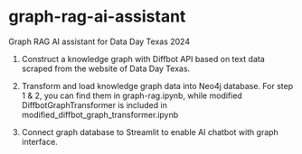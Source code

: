 # graph-rag-ai-assistant
Graph RAG AI assistant for Data Day Texas 2024

1. Construct a knowledge graph with Diffbot API based on text data scraped from the website of Data Day Texas.

2. Transform and load knowledge graph data into Neo4j database.
   For step 1 & 2, you can find them in graph-rag.ipynb, while modified DiffbotGraphTransformer is included in modified_diffbot_graph_transformer.ipynb

3. Connect graph database to Streamlit to enable AI chatbot with graph interface.

